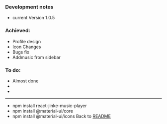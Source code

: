 ### Development notes
 - current Version 1.0.5
### Achieved:   
- Profile design
- Icon Changes
- Bugs fix
- Addmusic from sidebar

### To do:   
 - Almost done
 - 
 - 

 
***
- npm install react-jinke-music-player
- npm install @material-ui/core
- npm install @material-ui/icons
 Back to [README](/README.md)
